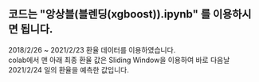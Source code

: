 
## 코드는 "앙상블(블렌딩(xgboost)).ipynb" 를 이용하시면 됩니다.


2018/2/26 ~ 2021/2/23 환율 데이터를 이용하였습니다. 
</br>
colab에서 맨 아래 최종 환율 값은 Sliding Window을 이용하여 바로 다음날 2021/2/24 일의 환율을 예측한 값입니다.

